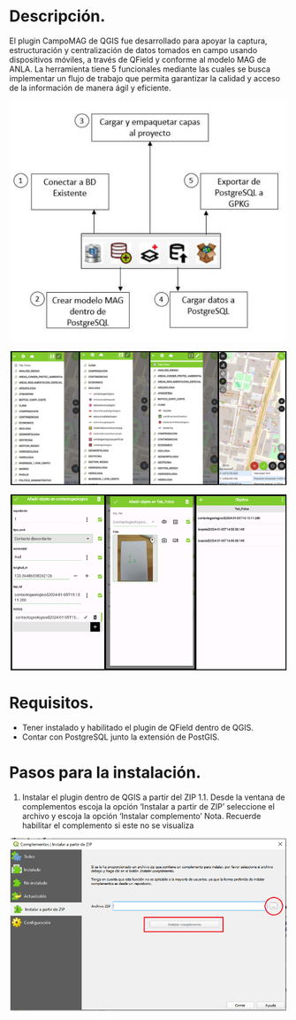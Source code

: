 # Descripción.
El plugin CampoMAG de QGIS fue desarrollado para apoyar la captura, estructuración y centralización de datos tomados en campo usando dispositivos móviles, a través de QField y conforme al modelo MAG de ANLA. La herramienta tiene 5 funcionales mediante las cuales se busca implementar un flujo de trabajo que permita garantizar la calidad y acceso de la información de manera ágil y eficiente.
<p align="center">  <img src="https://github.com/WilliamFelipeHuertasGarcia/Herramientas_LADM_COL_y_MAG_ANLA/blob/main/Plugin%20CampoMAG/img/Herramientas.PNG" width="500"/> </p>
<p align="center">  <img src="https://github.com/WilliamFelipeHuertasGarcia/Herramientas_LADM_COL_y_MAG_ANLA/blob/main/Plugin%20CampoMAG/img/CapasDispositivo.png" width="500"/> </p>
<p align="center">  <img src="https://github.com/WilliamFelipeHuertasGarcia/Herramientas_LADM_COL_y_MAG_ANLA/blob/main/Plugin%20CampoMAG/img/CapasDispositivo02.png" width="500"/> </p>

# Requisitos.
-	Tener instalado y habilitado el plugin de QField dentro de QGIS.
-	Contar con PostgreSQL junto la extensión de PostGIS.
# Pasos para la instalación.
1.	Instalar el plugin dentro de QGIS a partir del ZIP 
1.1.	Desde la ventana de complementos escoja la opción ‘Instalar a partir de ZIP’ seleccione el archivo y escoja la opción ‘Instalar complemento’
Nota. Recuerde habilitar el complemento si este no se visualiza
<p align="center">  <img src="https://github.com/WilliamFelipeHuertasGarcia/Herramientas_LADM_COL_y_MAG_ANLA/blob/main/Plugin%20Validaciones_LADM/img/Instala01.PNG" width="500"/> </p>
